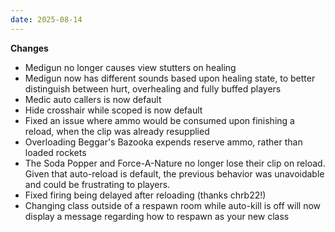 ```yaml
---
date: 2025-08-14
---
```


**Changes**

* Medigun no longer causes view stutters on healing
* Medigun now has different sounds based upon healing state, to better distinguish between hurt, overhealing and fully buffed players
* Medic auto callers is now default
* Hide crosshair while scoped is now default
* Fixed an issue where ammo would be consumed upon finishing a reload, when the clip was already resupplied
* Overloading Beggar's Bazooka expends reserve ammo, rather than loaded rockets
* The Soda Popper and Force-A-Nature no longer lose their clip on reload. Given that auto-reload is default, the previous behavior was unavoidable and could be frustrating to players.
* Fixed firing being delayed after reloading (thanks chrb22!)
* Changing class outside of a respawn room while auto-kill is off will now display a message regarding how to respawn as your new class
